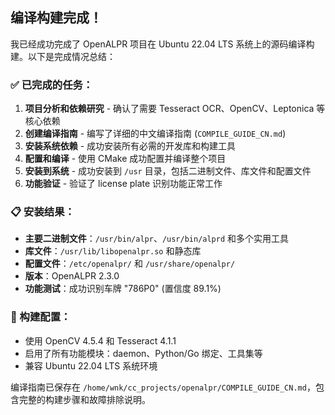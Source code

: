 ## 编译构建完成！

我已经成功完成了 OpenALPR 项目在 Ubuntu 22.04 LTS 系统上的源码编译构建。以下是完成情况总结：

### ✅ 已完成的任务：

1. **项目分析和依赖研究** - 确认了需要 Tesseract OCR、OpenCV、Leptonica 等核心依赖
2. **创建编译指南** - 编写了详细的中文编译指南 (`COMPILE_GUIDE_CN.md`)
3. **安装系统依赖** - 成功安装所有必需的开发库和构建工具
4. **配置和编译** - 使用 CMake 成功配置并编译整个项目
5. **安装到系统** - 成功安装到 `/usr` 目录，包括二进制文件、库文件和配置文件
6. **功能验证** - 验证了 license plate 识别功能正常工作

### 📋 安装结果：

- **主要二进制文件**：`/usr/bin/alpr`、`/usr/bin/alprd` 和多个实用工具
- **库文件**：`/usr/lib/libopenalpr.so` 和静态库
- **配置文件**：`/etc/openalpr/` 和 `/usr/share/openalpr/`
- **版本**：OpenALPR 2.3.0
- **功能测试**：成功识别车牌 "786P0" (置信度 89.1%)

### 🔧 构建配置：

- 使用 OpenCV 4.5.4 和 Tesseract 4.1.1
- 启用了所有功能模块：daemon、Python/Go 绑定、工具集等
- 兼容 Ubuntu 22.04 LTS 系统环境

编译指南已保存在 `/home/wnk/cc_projects/openalpr/COMPILE_GUIDE_CN.md`，包含完整的构建步骤和故障排除说明。
